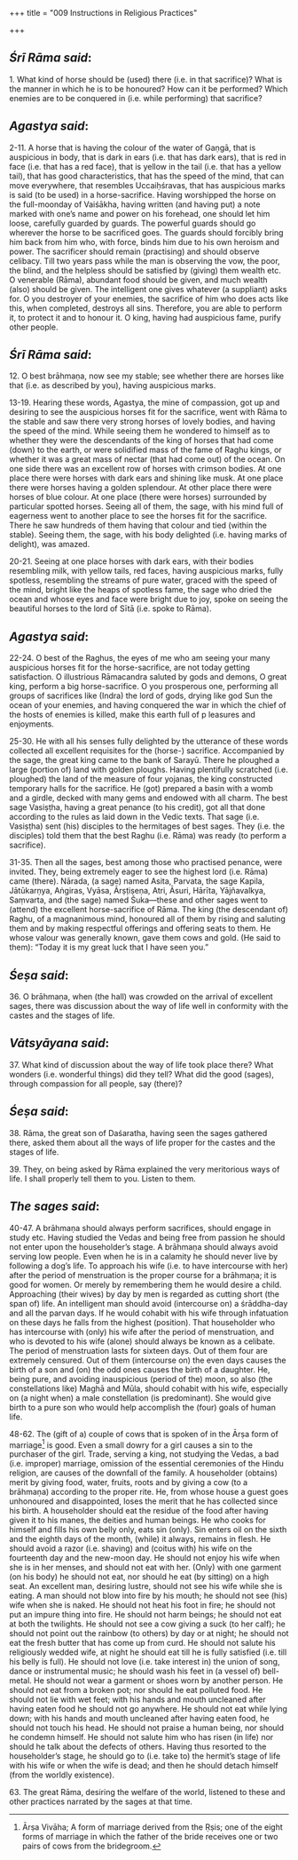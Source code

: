 +++
title = "009 Instructions in Religious Practices"

+++
 

## *Śrī Rāma said*:

1\. What kind of horse should be (used) there (i.e. in that sacrifice)? What is the manner in which he is to be honoured? How can it be performed? Which enemies are to be conquered in (i.e. while performing) that sacrifice?

## *Agastya said*:

2-11. A horse that is having the colour of the water of Gaṇgā, that is auspicious in body, that is dark in ears (i.e. that has dark ears), that is red in face (i.e. that has a red face), that is yellow in the tail (i.e. that has a yellow tail), that has good characteristics, that has the speed of the mind, that can move everywhere, that resembles Uccaiḥśravas, that has auspicious marks is said (to be used) in a horse-sacrifice. Having worshipped the horse on the full-moonday of Vaiśākha, having written (and having put) a note marked with one’s name and power on his forehead, one should let him loose, carefully guarded by guards. The powerful guards should go wherever the horse to be sacrificed goes. The guards should forcibly bring him back from him who, with force, binds him due to his own heroism and power. The sacrificer should remain (practising) and should observe celibacy. Till two years pass while the man is observing the vow, the poor, the blind, and the helpless should be satisfied by (giving) them wealth etc. O venerable (Rāma), abundant food should be given, and much wealth (also) should be given. The intelligent one gives whatever (a suppliant) asks for. O you destroyer of your enemies, the sacrifice of him who does acts like this, when completed, destroys all sins. Therefore, you are able to perform it, to protect it and to honour it. O king, having had auspicious fame, purify other people.

## *Śrī Rāma said*:

12\. O best brāhmaṇa, now see my stable; see whether there are horses like that (i.e. as described by you), having auspicious marks.

13-19. Hearing these words, Agastya, the mine of compassion, got up and desiring to see the auspicious horses fit for the sacrifice, went with Rāma to the stable and saw there very strong horses of lovely bodies, and having the speed of the mind. While seeing them he wondered to himself as to whether they were the descendants of the king of horses that had come (down) to the earth, or were solidified mass of the fame of Raghu kings, or whether it was a great mass of nectar (that had come out) of the ocean. On one side there was an excellent row of horses with crimson bodies. At one place there were horses with dark ears and shining like musk. At one place there were horses having a golden splendour. At other place there were horses of blue colour. At one place (there were horses) surrounded by particular spotted horses. Seeing all of them, the sage, with his mind full of eagerness went to another place to see the horses fit for the sacrifice. There he saw hundreds of them having that colour and tied (within the stable). Seeing them, the sage, with his body delighted (i.e. having marks of delight), was amazed.

20-21. Seeing at one place horses with dark ears, with their bodies resembling milk, with yellow tails, red faces, having auspicious marks, fully spotless, resembling the streams of pure water, graced with the speed of the mind, bright like the heaps of spotless fame, the sage who dried the ocean and whose eyes and face were bright due to joy, spoke on seeing the beautiful horses to the lord of Sītā (i.e. spoke to Rāma).

## *Agastya said*:

22-24. O best of the Raghus, the eyes of me who am seeing your many auspicious horses fit for the horse-sacrifice, are not today getting satisfaction. O illustrious Rāmacandra saluted by gods and demons, O great king, perform a big horse-sacrifice. O you prosperous one, performing all groups of sacrifices like (Indra) the lord of gods, drying like god Sun the ocean of your enemies, and having conquered the war in which the chief of the hosts of enemies is killed, make this earth full of p leasures and enjoyments.

25-30. He with all his senses fully delighted by the utterance of these words collected all excellent requisites for the (horse-) sacrifice. Accompanied by the sage, the great king came to the bank of Sarayū. There he ploughed a large (portion of) land with golden ploughs. Having plentifully scratched (i.e. ploughed) the land of the measure of four yojanas, the king constructed temporary halls for the sacrifice. He (got) prepared a basin with a womb and a girdle, decked with many gems and endowed with all charm. The best sage Vasiṣṭha, having a great penance (to his credit), got all that done according to the rules as laid down in the Vedic texts. That sage (i.e. Vasiṣṭha) sent (his) disciples to the hermitages of best sages. They (i.e. the disciples) told them that the best Raghu (i.e. Rāma) was ready (to perform a sacrifice).

31-35. Then all the sages, best among those who practised penance, were invited. They, being extremely eager to see the highest lord (i.e. Rāma) came (there). Nārada, (a sage) named Asita, Parvata, the sage Kapila, Jātūkarṇya, Aṅgiras, Vyāsa, Ārṣṭiṣeṇa, Atri, Āsuri, Hārīta, Yājñavalkya, Saṃvarta, and (the sage) named Śuka—these and other sages went to (attend) the excellent horse-sacrifice of Rāma. The king (the descendant of) Raghu, of a magnanimous mind, honoured all of them by rising and saluting them and by making respectful offerings and offering seats to them. He whose valour was generally known, gave them cows and gold. (He said to them): “Today it is my great luck that I have seen you.”

## *Śeṣa said*:

36\. O brāhmaṇa, when (the hall) was crowded on the arrival of excellent sages, there was discussion about the way of life well in conformity with the castes and the stages of life.

## *Vātsyāyana said*:

37\. What kind of discussion about the way of life took place there? What wonders (i.e. wonderful things) did they tell? What did the good (sages), through compassion for all people, say (there)?

## *Śeṣa said*:

38\. Rāma, the great son of Daśaratha, having seen the sages gathered there, asked them about all the ways of life proper for the castes and the stages of life.

39\. They, on being asked by Rāma explained the very meritorious ways of life. I shall properly tell them to you. Listen to them.

## *The sages said*:

40-47. A brāhmaṇa should always perform sacrifices, should engage in study etc. Having studied the Vedas and being free from passion he should not enter upon the householder’s stage. A brāhmaṇa should always avoid serving low people. Even when he is in a calamity he should never live by following a dog’s life. To approach his wife (i.e. to have intercourse with her) after the period of menstruation is the proper course for a brāhmaṇa; it is good for women. Or merely by remembering them he would desire a child. Approaching (their wives) by day by men is regarded as cutting short (the span of) life. An intelligent man should avoid (intercourse on) a śrāddha-day and all the parvan days. If he would cohabit with his wife through infatuation on these days he falls from the highest (position). That householder who has intercourse with (only) his wife after the period of menstruation, and who is devoted to his wife (alone) should always be known as a celibate. The period of menstruation lasts for sixteen days. Out of them four are extremely censured. Out of them (intercourse on) the even days causes the birth of a son and (on) the odd ones causes the birth of a daughter. He, being pure, and avoiding inauspicious (period of the) moon, so also (the constellations like) Maghā and Mūla, should cohabit with his wife, especially on (a night when) a male constellation (is predominant). She would give birth to a pure son who would help accomplish the (four) goals of human life.

48-62. The (gift of a) couple of cows that is spoken of in the Ārṣa form of marriage[^1] is good. Even a small dowry for a girl causes a sin to the purchaser of the girl. Trade, serving a king, not studying the Vedas, a bad (i.e. improper) marriage, omission of the essential ceremonies of the Hindu religion, are causes of the downfall of the family. A householder (obtains) merit by giving food, water, fruits, roots and by giving a cow (to a brāhmaṇa) according to the proper rite. He, from whose house a guest goes unhonoured and disappointed, loses the merit that he has collected since his birth. A householder should eat the residue of the food after having given it to his manes, the deities and human beings. He who cooks for himself and fills his own belly only, eats sin (only). Sin enters oil on the sixth and the eighth days of the month, (while) it always, remains in flesh. He should avoid a razor (i.e. shaving) and (coitus with) his wife on the fourteenth day and the new-moon day. He should not enjoy his wife when she is in her menses, and should not eat with her. (Only) with one garment (on his body) he should not eat, nor should he eat (by sitting) on a high seat. An excellent man, desiring lustre, should not see his wife while she is eating. A man should not blow into fire by his mouth; he should not see (his) wife when she is naked. He should not heat his foot in fire; he should not put an impure thing into fire. He should not harm beings; he should not eat at both the twilights. He should not see a cow giving a suck (to her calf); he should not point out the rainbow (to others) by day or at night; he should not eat the fresh butter that has come up from curd. He should not salute his religiously wedded wife, at night he should eat till he is fully satisfied (i.e. till his belly is full). He should not love (i.e. take interest in) the union of song, dance or instrumental music; he should wash his feet in (a vessel of) bell-metal. He should not wear a garment or shoes worn by another person. He should not eat from a broken pot; nor should he eat polluted food. He should not lie with wet feet; with his hands and mouth uncleaned after having eaten food he should not go anywhere. He should not eat while lying down; with his hands and mouth uncleaned after having eaten food, he should not touch his head. He should not praise a human being, nor should he condemn himself. He should not salute him who has risen (in life) nor should he talk about the defects of others. Having thus resorted to the householder’s stage, he should go to (i.e. take to) the hermit’s stage of life with his wife or when the wife is dead; and then he should detach himself (from the worldly existence).

[^1]:  Ārṣa Vivāha; A form of marriage derived from the Ṛṣis; one of the eight forms of marriage in which the father of the bride receives one or two pairs of cows from the bridegroom.

63\. The great Rāma, desiring the welfare of the world, listened to these and other practices narrated by the sages at that time.



